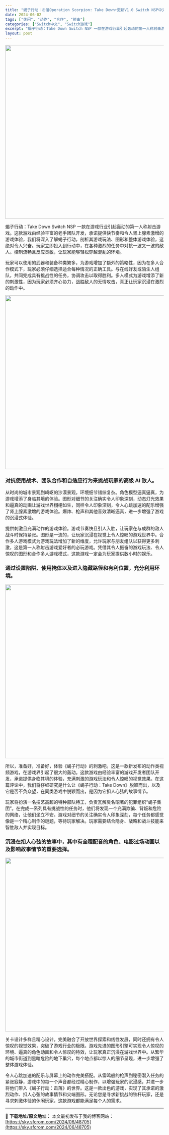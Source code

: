 ```yaml
---
title: "蝎子行动：击落Operation Scorpion: Take Down+更新V1.0 Switch NSP中文"
date: 2024-06-02
tags: ["休闲", "动作", "合作", "射击"]
categories: ["Switch中文", "Switch游戏"]
excerpt: "蝎子行动：Take Down Switch NSP 一款在游戏行业引起轰动的第一人称射击游戏。这款游戏由经验丰富的老手团队开发，承诺提供快节奏和令人肾上腺素激增的游戏体验，我们将深入了解蝎子行动，剖析其游戏玩法、图形和整体游戏体验，这绝对令人兴奋。玩家立即投入到行动中，在各种激烈的任务中对抗一波又一&hellip;"
layout: post
---
```


<img class="aligncenter size-full wp-image-48708" src="https://sky.sfcrom.com/wp-content/uploads/2024/06/2024060201563590.webp" alt="" width="1000" height="550" />

蝎子行动：Take Down Switch NSP 一款在游戏行业引起轰动的第一人称射击游戏。这款游戏由经验丰富的老手团队开发，承诺提供快节奏和令人肾上腺素激增的游戏体验，我们将深入了解蝎子行动，剖析其游戏玩法、图形和整体游戏体验，这绝对令人兴奋。玩家立即投入到行动中，在各种激烈的任务中对抗一波又一波的敌人。控制流畅且反应灵敏，让玩家能够轻松穿越混乱的环境。

<span>玩家可以使用的武器和装备种类繁多，为游戏增加了额外的策略性，因为在多人合作模式下，玩家必须仔细选择适合每种情况的正确工具。与在线好友或陌生人组队，共同完成具有挑战性的任务，协调攻击以取得胜利。多人模式为游戏增添了新的刺激性，因为玩家必须齐心协力，战胜敌人的无情攻击，真正让玩家沉浸在激烈的动作中。</span>

<img class="aligncenter size-full wp-image-48709" src="https://sky.sfcrom.com/wp-content/uploads/2024/06/2024060201563640.webp" alt="" width="1000" height="550" />
<h3><span>对抗使用战术、团队合作和自适应行为来挑战玩家的高级 AI 敌人。</span></h3>
<span>从时尚的城市景观到崎岖的沙漠景观，环境细节错综复杂。角色模型逼真逼真，为游戏增添了身临其境的体验。图形对细节的关注确实令人印象深刻，动态灯光效果和逼真的动画让游戏世界栩栩如生，同样令人印象深刻，令人心跳加速的配乐增强了肾上腺素激增的游戏体验。爆炸、枪声和其他音效清晰逼真，进一步增强了游戏的沉浸式体验。</span>

<span>提供刺激且充满动作的游戏体验。游戏节奏快且引人入胜，让玩家在与成群的敌人战斗时保持紧张。图形是一流的，让玩家沉浸在视觉上令人惊叹的游戏世界中。合作多人游戏模式为游戏玩法增加了新的维度，允许玩家与朋友组队以获得更多刺激，这是第一人称射击游戏爱好者的必玩游戏。凭借其令人振奋的游戏玩法、令人惊叹的图形和合作多人游戏模式，这款游戏一定会为玩家提供数小时的娱乐。</span>
<h3><span>通过设置陷阱、使用掩体以及进入隐藏路径和有利位置，充分利用环境。</span></h3>
<img class="aligncenter size-full wp-image-48707" src="https://sky.sfcrom.com/wp-content/uploads/2024/06/202406020156349.webp" alt="" width="1000" height="550" />

<span>所以，准备好，准备好，体验《蝎子行动》的刺激吧。这是一款新发布的动作类视频游戏，在游戏界引起了很大的轰动。这款游戏由经验丰富的游戏开发者团队开发，承诺提供身临其境的体验，充满刺激的游戏玩法和令人惊叹的视觉效果。在这篇评论中，我们将仔细研究是什么让《蝎子行动：Take Down》脱颖而出，以及它是否不负众望，在同类游戏中脱颖而出，是因为它扣人心弦的故事情节。</span>

<span>玩家将扮演一名技艺高超的特种部队特工，负责瓦解臭名昭著的犯罪组织“蝎子集团”。在完成一系列具有挑战性的任务时，他们将发现一个充满欺骗、背叛和危险的网络，让他们坐立不安。游戏对细节的关注确实令人印象深刻，每个任务都感觉像是一个精心制作的谜题，等待玩家解决。玩家需要结合隐身、战略和战斗技能来智胜敌人并实现目标。</span>
<h3><span>沉浸在扣人心弦的故事中，其中有全程配音的角色、电影过场动画以及影响故事情节的重要选择。</span></h3>
<img class="aligncenter size-full wp-image-48706" src="https://sky.sfcrom.com/wp-content/uploads/2024/06/2024060201563353.webp" alt="" width="1000" height="550" />

<span>关卡设计多样且精心设计，完美融合了开放世界探索和线性发展，同时还拥有令人惊叹的视觉效果，突破了游戏行业的极限。游戏先进的图形引擎可实现令人惊叹的环境、逼真的角色动画和令人惊叹的特效，让玩家真正沉浸在游戏世界中。从繁华的城市街道到黑暗危险的地下巢穴，每个地点都以惊人的细节呈现，进一步增强了整体游戏体验。</span>

令人心跳加速的配乐与屏幕上的动作完美搭配。从雷鸣般的枪声到秘密潜入任务的紧张寂静，游戏中的每一个声音都经过精心制作，以增强玩家的沉浸感，并进一步将他们带入《蝎子行动：击落》的世界。这是一款出色的游戏，实现了其承诺的激烈动作、扣人心弦的故事情节和尖端图形。无论您是寻求新挑战的铁杆玩家，还是寻求刺激体验的休闲玩家，这款游戏都能满足每个人的需求。

---
📖 **下载地址/原文地址：** 本文最初发布于我的博客网站：[https://sky.sfcrom.com/2024/06/48705](https://sky.sfcrom.com/2024/06/48705)
